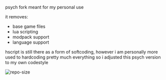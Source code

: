 psych fork meant for my personal use

it removes:
- base game files
- lua scripting
- modpack support
- language support

hscript is still there as a form of softcoding, however i am personally more used to hardcoding pretty much everything so i adjusted this psych version to my own codestyle


![repo-size](https://img.shields.io/github/repo-size/FearmongerWade/psych?style=for-the-badge)
